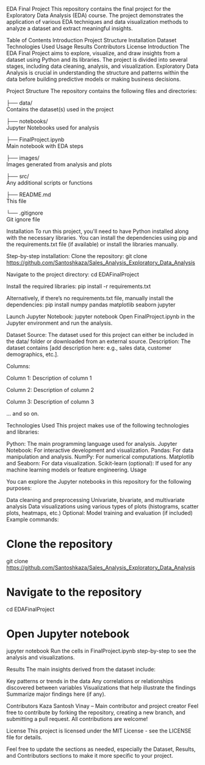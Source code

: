 EDA Final Project
This repository contains the final project for the Exploratory Data Analysis (EDA) course. The project demonstrates the application of various EDA techniques and data visualization methods to analyze a dataset and extract meaningful insights.

Table of Contents
Introduction
Project Structure
Installation
Dataset 
Technologies Used
Usage
Results
Contributors
License
Introduction
The EDA Final Project aims to explore, visualize, and draw insights from a dataset using Python and its libraries. The project is divided into several stages, including data cleaning, analysis, and visualization. Exploratory Data Analysis is crucial in understanding the structure and patterns within the data before building predictive models or making business decisions.

Project Structure
The repository contains the following files and directories:

├── data/                     
Contains the dataset(s) used in the project

├── notebooks/                
Jupyter Notebooks used for analysis

├── FinalProject.ipynb        
Main notebook with EDA steps

├── images/                   
Images generated from analysis and plots

├── src/                      
Any additional scripts or functions

├── README.md                 
This file

└── .gitignore                
Git ignore file


Installation
To run this project, you'll need to have Python installed along with the necessary libraries. You can install the dependencies using pip and the requirements.txt file (if available) or install the libraries manually.

Step-by-step installation:
Clone the repository:
git clone https://github.com/Santoshkaza/Sales_Analysis_Exploratory_Data_Analysis

Navigate to the project directory:
cd EDAFinalProject

Install the required libraries:
pip install -r requirements.txt

Alternatively, if there’s no requirements.txt file, manually install the dependencies:
pip install numpy pandas matplotlib seaborn jupyter

Launch Jupyter Notebook:
jupyter notebook
Open FinalProject.ipynb in the Jupyter environment and run the analysis.

Dataset
Source: The dataset used for this project can either be included in the data/ folder or downloaded from an external source.
Description: The dataset contains [add description here: e.g., sales data, customer demographics, etc.].

Columns:

Column 1: Description of column 1

Column 2: Description of column 2

Column 3: Description of column 3

... and so on.





Technologies Used
This project makes use of the following technologies and libraries:

Python: The main programming language used for analysis.
Jupyter Notebook: For interactive development and visualization.
Pandas: For data manipulation and analysis.
NumPy: For numerical computations.
Matplotlib and Seaborn: For data visualization.
Scikit-learn (optional): If used for any machine learning models or feature engineering.
Usage



You can explore the Jupyter notebooks in this repository for the following purposes:

Data cleaning and preprocessing
Univariate, bivariate, and multivariate analysis
Data visualizations using various types of plots (histograms, scatter plots, heatmaps, etc.)
Optional: Model training and evaluation (if included)
Example commands:
# Clone the repository
git clone https://github.com/Santoshkaza/Sales_Analysis_Exploratory_Data_Analysis

# Navigate to the repository
cd EDAFinalProject

# Open Jupyter notebook
jupyter notebook
Run the cells in FinalProject.ipynb step-by-step to see the analysis and visualizations.

Results
The main insights derived from the dataset include:

Key patterns or trends in the data
Any correlations or relationships discovered between variables
Visualizations that help illustrate the findings
Summarize major findings here (if any).

Contributors
Kaza Santosh Vinay – Main contributor and project creator
Feel free to contribute by forking the repository, creating a new branch, and submitting a pull request. All contributions are welcome!

License
This project is licensed under the MIT License - see the LICENSE file for details.

Feel free to update the sections as needed, especially the Dataset, Results, and Contributors sections to make it more specific to your project.
